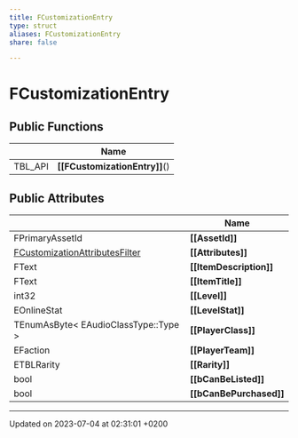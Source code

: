 ```yaml
---
title: FCustomizationEntry
type: struct
aliases: FCustomizationEntry
share: false

---
```


# FCustomizationEntry





## Public Functions

|                | Name           |
| -------------- | -------------- |
| TBL_API | **[[FCustomizationEntry]]**() |

## Public Attributes

|                | Name           |
| -------------- | -------------- |
| FPrimaryAssetId | **[[AssetId]]**  |
| [FCustomizationAttributesFilter](/docs/SDK/Source/Classes/structFCustomizationAttributesFilter.md) | **[[Attributes]]**  |
| FText | **[[ItemDescription]]**  |
| FText | **[[ItemTitle]]**  |
| int32 | **[[Level]]**  |
| EOnlineStat | **[[LevelStat]]**  |
| TEnumAsByte< EAudioClassType::Type > | **[[PlayerClass]]**  |
| EFaction | **[[PlayerTeam]]**  |
| ETBLRarity | **[[Rarity]]**  |
| bool | **[[bCanBeListed]]**  |
| bool | **[[bCanBePurchased]]**  |

-------------------------------

Updated on 2023-07-04 at 02:31:01 +0200